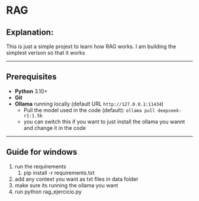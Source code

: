 # RAG
## Explanation:
This is just a simple projext to learn how RAG works. I am building the simplest verison so that it works

---

## Prerequisites
- **Python** 3.10+  
- **Git**
- **Ollama** running locally (default URL `http://127.0.0.1:11434`)  
    - Pull the model used in the code (default): `ollama pull deepseek-r1:1.5b`
    - you can switch this if you want to just install the ollama you wannt and change it in the code

---

## Guide for windows
1. run the requirements
    1. pip install -r requirements.txt
2. add any context you want as txt files in data folder
3. make sure its running the ollama you want 
4. run python rag_ejercicio.py  

